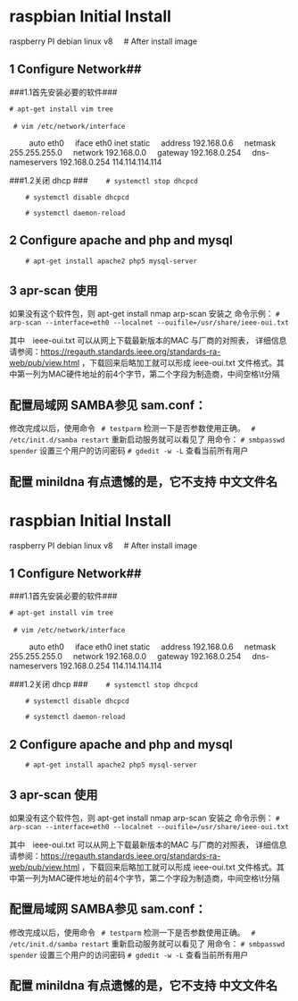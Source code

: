 # raspbian Initial Install #
raspberry PI debian linux v8
    # After install image
## 1 Configure Network##
###1.1首先安装必要的软件###

`# apt-get install vim tree`

` # vim /etc/network/interface` 

    
    auto eth0
    iface eth0 inet static
    address 192.168.0.6
    netmask 255.255.255.0
    network 192.168.0.0
    gateway 192.168.0.254
    dns-nameservers 192.168.0.254 114.114.114.114
    

###1.2关闭 dhcp ###
`    # systemctl stop dhcpcd`

`    # systemctl disable dhcpcd`

`    # systemctl daemon-reload`

## 2 Configure apache and php and mysql ##
`    # apt-get install apache2 php5 mysql-server`


## 3 apr-scan 使用 ##
如果没有这个软件包，则 apt-get install nmap arp-scan 安装之
命令示例：
`# arp-scan --interface=eth0 --localnet --ouifile=/usr/share/ieee-oui.txt`

其中　ieee-oui.txt 可以从网上下载最新版本的MAC 与厂商的对照表， 详细信息请参阅：https://regauth.standards.ieee.org/standards-ra-web/pub/view.html ，下载回来后略加工就可以形成 ieee-oui.txt 文件格式。其中第一列为MAC硬件地址的前4个字节，第二个字段为制造商，中间空格\t分隔

## 配置局域网 SAMBA参见 sam.conf： ##


修改完成以后，使用命令 ` # testparm` 检测一下是否参数使用正确。 ` # /etc/init.d/samba restart` 重新启动服务就可以看见了
用命令： `# smbpasswd spender` 设置三个用户的访问密码
`# gdedit -w -L` 查看当前所有用户

## 配置 minildna 有点遗憾的是，它不支持 中文文件名 ##
# raspbian Initial Install #
raspberry PI debian linux v8
    # After install image
## 1 Configure Network##
###1.1首先安装必要的软件###

`# apt-get install vim tree`

` # vim /etc/network/interface` 

    
    auto eth0
    iface eth0 inet static
    address 192.168.0.6
    netmask 255.255.255.0
    network 192.168.0.0
    gateway 192.168.0.254
    dns-nameservers 192.168.0.254 114.114.114.114
    

###1.2关闭 dhcp ###
`    # systemctl stop dhcpcd`

`    # systemctl disable dhcpcd`

`    # systemctl daemon-reload`

## 2 Configure apache and php and mysql ##
`    # apt-get install apache2 php5 mysql-server`


## 3 apr-scan 使用 ##
如果没有这个软件包，则 apt-get install nmap arp-scan 安装之
命令示例：
`# arp-scan --interface=eth0 --localnet --ouifile=/usr/share/ieee-oui.txt`

其中　ieee-oui.txt 可以从网上下载最新版本的MAC 与厂商的对照表， 详细信息请参阅：https://regauth.standards.ieee.org/standards-ra-web/pub/view.html ，下载回来后略加工就可以形成 ieee-oui.txt 文件格式。其中第一列为MAC硬件地址的前4个字节，第二个字段为制造商，中间空格\t分隔

## 配置局域网 SAMBA参见 sam.conf： ##


修改完成以后，使用命令 ` # testparm` 检测一下是否参数使用正确。 ` # /etc/init.d/samba restart` 重新启动服务就可以看见了
用命令： `# smbpasswd spender` 设置三个用户的访问密码
`# gdedit -w -L` 查看当前所有用户

## 配置 minildna 有点遗憾的是，它不支持 中文文件名 ##

